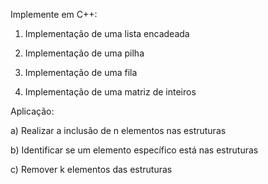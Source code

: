 Implemente em C++:

1) Implementação de uma lista encadeada

2) Implementação de uma pilha

3) Implementação de uma fila

4) Implementação de uma matriz de inteiros

 

Aplicação:

a) Realizar a inclusão de n elementos nas estruturas

b) Identificar se um elemento específico está nas estruturas

c) Remover k elementos das estruturas
